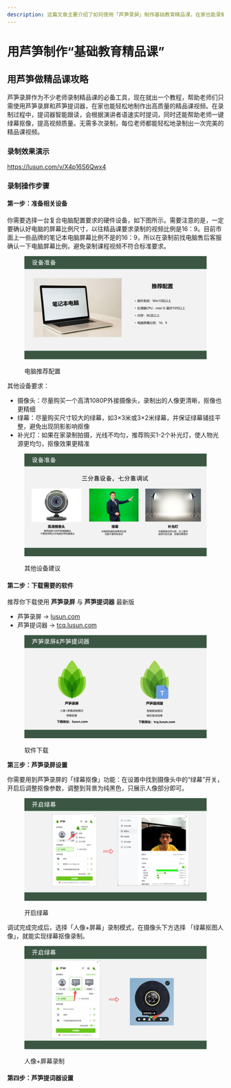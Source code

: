 ```yaml
---
description: 这篇文章主要介绍了如何使用「芦笋录屏」制作基础教育精品课，在家也能录制出完美的精品课视频
---
```


# 用芦笋制作“基础教育精品课”

## 用芦笋做精品课攻略 <a href="#e7-94-a8-e8-8a-a6-e7-ac-8b-e5-81-9a-e7-b2-be-e5-93-81-e8-af-be-e6-94-bb-e7-95-a5" id="e7-94-a8-e8-8a-a6-e7-ac-8b-e5-81-9a-e7-b2-be-e5-93-81-e8-af-be-e6-94-bb-e7-95-a5"></a>

芦笋录屏作为不少老师录制精品课的必备工具，现在就出一个教程，帮助老师们只需使用芦笋录屏和芦笋提词器，在家也能轻松地制作出高质量的精品课视频。在录制过程中，提词器智能跟读，会根据演讲者语速实时提词，同时还能帮助老师一键绿幕抠像，提高视频质量。无需多次录制，每位老师都能轻松地录制出一次完美的精品课视频。

### 录制效果演示

https://lusun.com/v/X4p16S6Qwx4

### **录制操作步骤**

#### **第一步：准备相关设备**

你需要选择一台复合电脑配置要求的硬件设备，如下图所示。需要注意的是，一定要确认好电脑的屏幕比例尺寸，以往精品课要求录制的视频比例是16：9。目前市面上一些品牌的笔记本电脑屏幕比例不是的16：9，所以在录制前找电脑售后客服确认一下电脑屏幕比例，避免录制课程视频不符合标准要求。

<figure><img src="../.gitbook/assets/diannaopeizhi.png" alt=""><figcaption><p>电脑推荐配置</p></figcaption></figure>

其他设备要求：

* 摄像头：尽量购买一个高清1080P外接摄像头，录制出的人像更清晰，抠像也更精细
* 绿幕：尽量购买尺寸较大的绿幕，如3×3米或3×2米绿幕，并保证绿幕铺挂平整，避免出现阴影影响抠像
* 补光灯：如果在家录制拍摄，光线不均匀，推荐购买1-2个补光灯，使人物光源更均匀，抠像效果更精准

<figure><img src="../.gitbook/assets/shebeizhunbei2.png" alt=""><figcaption><p>其他设备建议</p></figcaption></figure>

#### **第二步：下载需要的软件**

推荐你下载使用 **芦笋录屏** 与 **芦笋提词器** 最新版

* 芦笋录屏 → [lusun.com](https://lusun.com)
* 芦笋提词器 → [tcq.lusun.com](https://tcq.lusun.com)

<figure><img src="../.gitbook/assets/ruanjianxiazai.png" alt=""><figcaption><p>软件下载</p></figcaption></figure>

**第三步：芦笋录屏设置**

你需要用到芦笋录屏的「绿幕抠像」功能：在设置中找到摄像头中的“绿幕”开关，开启后调整抠像参数，调整到背景为纯黑色，只展示人像部分即可。

<figure><img src="../.gitbook/assets/lvmukouxiang.png" alt=""><figcaption><p>开启绿幕</p></figcaption></figure>

调试完成完成后，选择「人像+屏幕」录制模式，在摄像头下方选择 「绿幕抠图人像」，就能实现绿幕抠像录制。

<figure><img src="../.gitbook/assets/lvmu2.png" alt=""><figcaption><p>人像+屏幕录制</p></figcaption></figure>

#### 第四步：芦笋提词器设置

